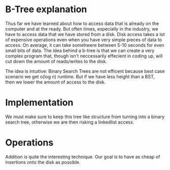 # B-Tree explanation

Thus far we have learned about how to access data that is already on the computer and at the ready. But often times, especially
in the industry, we have to access data that we have stored from a disk. Disk access takes a lot of expensive operations 
even when you have very simple pieces of data to access. On average, it can take somehwere between 5-10 seconds for even
small bits of data. The idea behind a b-tree is that we can create a very complex program that, though isn't neccessarily effecient
in coding up, will cut down the amount of reads/writes to the disk.

The idea is intuitive: Binary Search Trees are not efficent because best case scenario we get o(log n) runtime. But if we
have less height than a BST, then we lower the amount of access to the disk.

# Implementation

We must make sure to keep this tree like structure from turning into a binary search tree, otherwise we are then risking
a linkedlist access.

# Operations

Addition is quite the interesting technique. Our goal is to have as cheap of insertions onto the disk as possible.
